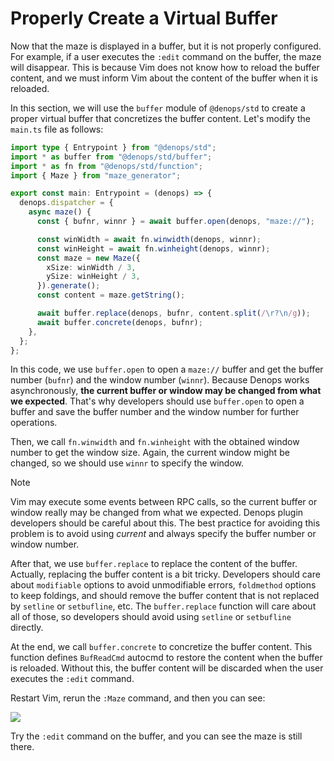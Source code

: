 # Properly Create a Virtual Buffer

Now that the maze is displayed in a buffer, but it is not properly configured.
For example, if a user executes the `:edit` command on the buffer, the maze will
disappear. This is because Vim does not know how to reload the buffer content,
and we must inform Vim about the content of the buffer when it is reloaded.

In this section, we will use the `buffer` module of `@denops/std` to create a
proper virtual buffer that concretizes the buffer content. Let's modify the
`main.ts` file as follows:

```typescript,title=denops/denops-maze/main.ts
import type { Entrypoint } from "@denops/std";
import * as buffer from "@denops/std/buffer";
import * as fn from "@denops/std/function";
import { Maze } from "maze_generator";

export const main: Entrypoint = (denops) => {
  denops.dispatcher = {
    async maze() {
      const { bufnr, winnr } = await buffer.open(denops, "maze://");

      const winWidth = await fn.winwidth(denops, winnr);
      const winHeight = await fn.winheight(denops, winnr);
      const maze = new Maze({
        xSize: winWidth / 3,
        ySize: winHeight / 3,
      }).generate();
      const content = maze.getString();

      await buffer.replace(denops, bufnr, content.split(/\r?\n/g));
      await buffer.concrete(denops, bufnr);
    },
  };
};
```

In this code, we use `buffer.open` to open a `maze://` buffer and get the buffer
number (`bufnr`) and the window number (`winnr`). Because Denops works
asynchronously, **the current buffer or window may be changed from what we
expected**. That's why developers should use `buffer.open` to open a buffer and
save the buffer number and the window number for further operations.

Then, we call `fn.winwidth` and `fn.winheight` with the obtained window number
to get the window size. Again, the current window might be changed, so we should
use `winnr` to specify the window.

> [!NOTE]
>
> Vim may execute some events between RPC calls, so the current buffer or window
> really may be changed from what we expected. Denops plugin developers should
> be careful about this. The best practice for avoiding this problem is to avoid
> using _current_ and always specify the buffer number or window number.

After that, we use `buffer.replace` to replace the content of the buffer.
Actually, replacing the buffer content is a bit tricky. Developers should care
about `modifiable` options to avoid unmodifiable errors, `foldmethod` options to
keep foldings, and should remove the buffer content that is not replaced by
`setline` or `setbufline`, etc. The `buffer.replace` function will care about
all of those, so developers should avoid using `setline` or `setbufline`
directly.

At the end, we call `buffer.concrete` to concretize the buffer content. This
function defines `BufReadCmd` autocmd to restore the content when the buffer is
reloaded. Without this, the buffer content will be discarded when the user
executes the `:edit` command.

Restart Vim, rerun the `:Maze` command, and then you can see:

![](./img/properly-create-a-virtual-buffer-01.png)

Try the `:edit` command on the buffer, and you can see the maze is still there.
